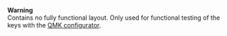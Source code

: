 **Warning**  
Contains no fully functional layout. Only used for functional testing of the keys with the [QMK configurator](https://config.qmk.fm/#/test).